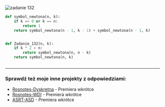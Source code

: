 <picture>
  <source srcset="../../srt/zbior_zadan/132.png" media="(prefers-color-scheme: light)">
  <source srcset="../../srt/zbior_zadan/black_132.png" media="(prefers-color-scheme: dark)">
  <img src="../../srt/zbior_zadan/black_132.png" alt="zadanie 132">
</picture>

```python
def symbol_newtona(n, k):
    if k == 0 or k == n:
        return 1
    return symbol_newtona(n - 1, k - 1) + symbol_newtona(n - 1, k)


def Zadanie_132(n, k):
    if k * 2 > n:
        return symbol_newtona(n, n - k)
    return symbol_newtona(n, k)



```

---
### Sprawdź też moje inne projekty z odpowiedziami:
- [Rosnotes-Dyskretna](https://github.com/kamilGie/Rosnotes-Dyskretna) - Premiera wkrótce
- [Rosnotes-WDI](https://github.com/kamilGie/Rosnotes-WDI) - Premiera wkrótce
- [ASRT-ASD](https://github.com/kamilGie/Rosnotes-Dyskretna) - Premiera wkrótce
